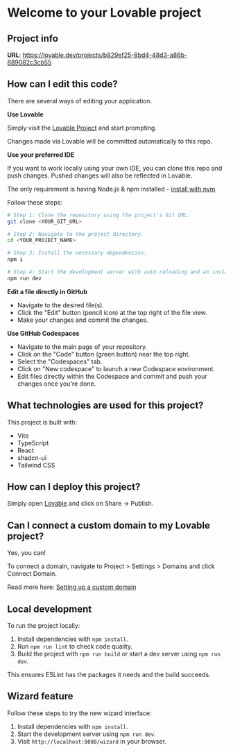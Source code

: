 # Welcome to your Lovable project

## Project info

**URL**: https://lovable.dev/projects/b829ef25-8bd4-48d3-a86b-889082c3cb55

## How can I edit this code?

There are several ways of editing your application.

**Use Lovable**

Simply visit the [Lovable Project](https://lovable.dev/projects/b829ef25-8bd4-48d3-a86b-889082c3cb55) and start prompting.

Changes made via Lovable will be committed automatically to this repo.

**Use your preferred IDE**

If you want to work locally using your own IDE, you can clone this repo and push changes. Pushed changes will also be reflected in Lovable.

The only requirement is having Node.js & npm installed - [install with nvm](https://github.com/nvm-sh/nvm#installing-and-updating)

Follow these steps:

```sh
# Step 1: Clone the repository using the project's Git URL.
git clone <YOUR_GIT_URL>

# Step 2: Navigate to the project directory.
cd <YOUR_PROJECT_NAME>

# Step 3: Install the necessary dependencies.
npm i

# Step 4: Start the development server with auto-reloading and an instant preview.
npm run dev
```

**Edit a file directly in GitHub**

- Navigate to the desired file(s).
- Click the "Edit" button (pencil icon) at the top right of the file view.
- Make your changes and commit the changes.

**Use GitHub Codespaces**

- Navigate to the main page of your repository.
- Click on the "Code" button (green button) near the top right.
- Select the "Codespaces" tab.
- Click on "New codespace" to launch a new Codespace environment.
- Edit files directly within the Codespace and commit and push your changes once you're done.

## What technologies are used for this project?

This project is built with:

- Vite
- TypeScript
- React
- shadcn-ui
- Tailwind CSS

## How can I deploy this project?

Simply open [Lovable](https://lovable.dev/projects/b829ef25-8bd4-48d3-a86b-889082c3cb55) and click on Share -> Publish.

## Can I connect a custom domain to my Lovable project?

Yes, you can!

To connect a domain, navigate to Project > Settings > Domains and click Connect Domain.

Read more here: [Setting up a custom domain](https://docs.lovable.dev/tips-tricks/custom-domain#step-by-step-guide)

## Local development

To run the project locally:

1. Install dependencies with `npm install`.
2. Run `npm run lint` to check code quality.
3. Build the project with `npm run build` or start a dev server using `npm run dev`.

This ensures ESLint has the packages it needs and the build succeeds.

## Wizard feature

Follow these steps to try the new wizard interface:

1. Install dependencies with `npm install`.
2. Start the development server using `npm run dev`.
3. Visit `http://localhost:8080/wizard` in your browser.
